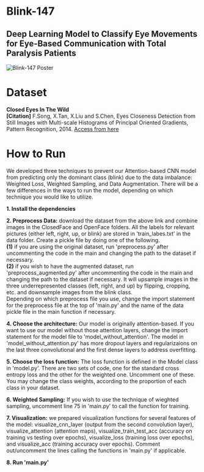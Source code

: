 # Blink-147
## Deep Learning Model to Classify Eye Movements for Eye-Based Communication with Total Paralysis Patients
![Blink-147 Poster](https://github.com/kana820/Blink-147/assets/107338457/baddc37e-93e9-45bd-b081-62e0b42ced5f)

# Dataset
__Closed Eyes In The Wild__    
__\[Citation]__ F.Song, X.Tan, X.Liu and S.Chen, Eyes Closeness Detection from Still Images with Multi-scale Histograms of Principal Oriented Gradients, Pattern Recognition, 2014.
[Access from here](http://parnec.nuaa.edu.cn/_upload/tpl/02/db/731/template731/pages/xtan/ClosedEyeDatabases.html)

# How to Run
We developed three techniques to prevent our Attention-based CNN model from predicting only the dominant class (blink) due to the data imbalance: Weighted Loss, Weighted Sampling, and Data Augmentation. There will be a few differences in the ways to run the model, depending on which technique you would like to utilize.  
    
__1. Install the dependencies__    
    
__2. Preprocess Data:__ download the dataset from the above link and combine images in the ClosedFace and OpenFace folders. All the labels for relevant pictures (either left, right, up, or blink) are stored in 'train_labes.txt' in the data folder. Create a pickle file by doing one of the following.    
   __(1)__   if you are using the original dataset, run 'preprocess.py' after uncommenting the code in the main and changing the path to the dataset if necessary.     
   __(2)__   if you wish to have the augmented dataset, run 'preprocess_augmented.py' after uncommenting the code in the main and changing the path to the dataset if necessary. It will upsample images in the three underrepresented classes (left, right, and up) by flipping, cropping, etc. and downsample images from the blink class.     
   Depending on which preprocess file you use, change the import statement for the preprocess file at the top of 'main.py' and the name of the data pickle file in the main function if necessary.    
       
__4. Choose the architecture:__ Our model is originally attention-based. If you want to use our model without those attention layers, change the import statement for the model file to 'model_without_attention'. The model in 'model_without_attention.py' has more dropout layers and regularizaions on the last three convolutional and the first dense layers to address overfitting.    
   
__5. Choose the loss function:__ The loss function is defined in the Model class in 'model.py'. There are two sets of code, one for the standard cross entropy loss and the other for the weighted one. Uncomment one of these. You may change the class weights, according to the proportion of each class in your dataset.      
        
__6. Weighted Sampling:__ If you wish to use the technique of wieghted sampling, uncomment line 75 in 'main.py' to call the function for training.    
      
__7. Visualization:__ we prepared visualization functions for several features of the model: visualize_cnn_layer (output from the second convolution layer), visualize_attention (attention maps), visualize_train_test_acc (accuracy on training vs testing over epochs), visualize_loss (training loss over epochs), and visualize_acc (training accuracy over epochs). Comment out/uncomment the lines calling the functions in 'main.py' if applicable.    
      
__8. Run 'main.py'__

